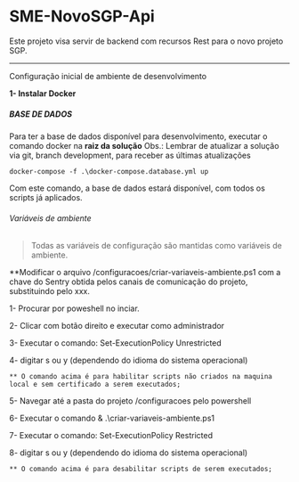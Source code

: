 # SME-NovoSGP-Api
Este projeto visa servir de backend com recursos Rest para o novo projeto SGP.

------------



Configuração inicial de ambiente de desenvolvimento

**1- Instalar Docker**

##### BASE DE DADOS

Para ter a base de dados disponível para desenvolvimento, executar o comando docker na **raiz da solução**
Obs.: Lembrar de atualizar a solução via git, branch development, para receber as últimas atualizações
```
docker-compose -f .\docker-compose.database.yml up
```

Com este comando, a base de dados estará disponível, com todos os scripts já aplicados.

###### Variáveis de ambiente
> Todas as variáveis de configuração são mantidas como variáveis de ambiente. 

**Modificar o arquivo /configuracoes/criar-variaveis-ambiente.ps1 com a chave do Sentry obtida pelos canais de comunicação do projeto, substituindo pelo xxx.

1- Procurar por poweshell no inciar. 

2- Clicar com botão direito e executar como administrador

3- Executar o comando: Set-ExecutionPolicy Unrestricted 

4- digitar s ou y (dependendo do idioma do sistema operacional)

	** O comando acima é para habilitar scripts não criados na maquina local e sem certificado a serem executados;
	
5- Navegar até a pasta do projeto /configuracoes pelo powershell

6- Executar o comando & .\criar-variaveis-ambiente.ps1 

7- Executar o comando: Set-ExecutionPolicy Restricted 

8- digitar s ou y (dependendo do idioma do sistema operacional)

	** O comando acima é para desabilitar scripts de serem executados;


